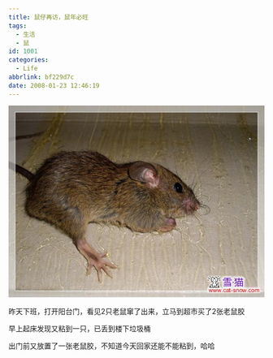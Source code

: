 ```yaml
---
title: 鼠仔再访，鼠年必旺
tags:
  - 生活
  - 鼠
id: 1001
categories:
  - Life
abbrlink: bf229d7c
date: 2008-01-23 12:46:19
---
```


![](/images/2008/01/23_imgp6468_6348.jpg)

昨天下班，打开阳台门，看见2只老鼠窜了出来，立马到超市买了2张老鼠胶

早上起床发现又粘到一只，已丢到楼下垃圾桶

出门前又放置了一张老鼠胶，不知道今天回家还能不能粘到，哈哈